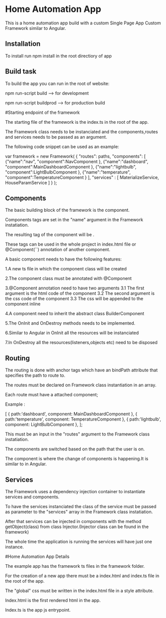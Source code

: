 # Home Automation App

This is a home automation app build with a custom Single Page App Custom Framework similar to Angular.

## Installation

To install run npm install in the root directiory of app

## Build task

To build the app you can run in the root of website:

npm run-script build --> for development

npm run-script buildprod --> for production build


#Starting endpoint of the framework

The starting file of the framework is the index.ts in the root of the app.

The Framework class needs to be instanciated and the components,routes and services needs to be passed as an argument.



The following code snippet can be used as an example:

var framework = new Framework(
    {
        "routes": paths,
        "components": [
            {"name":"nav",
            "component":NavComponent
            },
            {"name":"dashboard",
            "component":MainDashboardComponent
            },
            {"name":"lightbulb",
            "component":LightBulbComponent
            },
            {"name":"temperature",
            "component":TemperatureComponent
            }
        ],
        "services" : [
            MaterializeService,
            HouseParamService
        ]
    }
);

## Components

The basic building block of the framework is the component.

Components tags are set in the "name" argument in the Framework instatiation.

The resulting tag of the component will be <componentname-component></componentname-component>.

These tags can be used in the whole project in index.html file or @Component(``) annotation of another component.

A basic component needs to have the following features:

1.A new ts file in which the component class will be created

2.The component class must be annotated with @Component

3.@Component annotation need to have two arguments
    3.1 The first argument is the html code of the component
    3.2 The second argument is the css code of the component
    3.3 The css will be appended to the component inline

4.A component need to inherit the abstract class BuilderComponent

5.The OnInit and OnDestroy methods needs to be implemented.

6.Similar to Angular in OnInit all the resources will be instanciated

7.In OnDestroy all the resources(listeners,objects etc) need to be disposed

## Routing

The routing is done with anchor tags which have an bindPath attribute that specifies the path to route to.

The routes must be declared on Framework class instantiation in an array.

Each route must have a attached component;

Example :

[
            { path:'dashboard', component: MainDashboardComponent },
            { path:'temperature', component: TemperatureComponent },
            { path:'lightbulb', component: LightBulbComponent },
];

This must be an input in the "routes" argument to the Framework class instatiation.

The components are switched based on the path that the user is on.

The component <path-placeholer></path-placeholer> is where the change of components is happening.It is similar to <router-outlet></router-outlet> in Angular.

## Services

The Framework uses a dependency injection container to instantiate services and components.

To have the services instanciated the class of the service must be passed as parameter to the "services" array in the Framework class instatiation.

After that services can be injected in components with the method getObject(class) from class Injector.(Injector class can be found in the framework)

The whole time the application is running the services will have just one instance.


#Home Automation App Details

The example app has the framework ts files in the framework folder.

For the creation of a new app there must be a index.html and index.ts file in the root of the app.

The "global" css must be written in the index.html file in a style attribute.

Index.html is the first rendered html in the app.

Index.ts is the app js entrypoint.